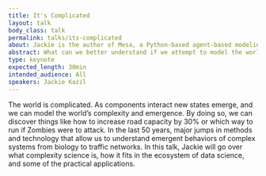 ```yaml
---
title: It's Complicated
layout: talk
body_class: talk
permalink: talks/its-complicated
about: Jackie is the author of Mesa, a Python-based agent-based modeling library, and sits on the Board of the Python Software Foundation. Her day job is working at Capital One. In her spare time she works on her Ph.D in Computational Social Science at George Mason University.   Prior to Capital One she co-founded 18F, was a Presidential Innovation Fellow, and has worked at The Washington Post. She is the co-author of the O’Reilly book, Data Wrangling with Python. She lives in Washington, DC with her husband, daughter, and two dogs.  
abstract: What can we better understand if we attempt to model the world's complexity and emergent behavior? 
type: keynote
expected_length: 30min
intended_audience: All
speakers: Jackie Kazil
---
```


The world is complicated. As components interact new states emerge, and we can model the world’s complexity and emergence. By doing so, we can discover things like how to increase road capacity by 30% or which way to run if Zombies were to attack. In the last 50 years, major jumps in methods and technology that allow us to understand emergent behaviors of complex systems from biology to traffic networks. In this talk, Jackie will go over what complexity science is, how it fits in the ecosystem of data science, and some of the practical applications. 
